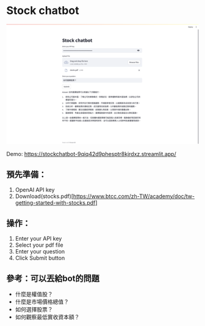 # Stock chatbot
![image](images/example.png)

Demo: https://stockchatbot-9qiq42d9phesptr8kjrdxz.streamlit.app/

## 預先準備：
1. OpenAI API key
2. Download(stocks.pdf)[https://www.btcc.com/zh-TW/academy/doc/tw-getting-started-with-stocks.pdf]
 
## 操作：
1. Enter your API key
2. Select your pdf file
3. Enter your question
4. Click Submit button

## 參考：可以丟給bot的問題
- 什麼是權值股？
- 什麼是市場價格總值？
- 如何選擇股票？
- 如何觀察最低實收資本額？